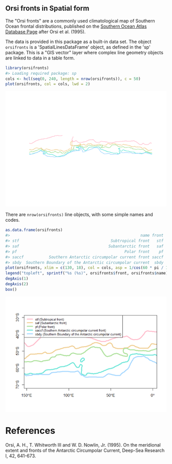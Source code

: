 <!-- README.md is generated from README.Rmd. Please edit that file -->
Orsi fronts in Spatial form
---------------------------

The "Orsi fronts" are a commonly used climatological map of Southern Ocean frontal distributions, published on the [Southern Ocean Atlas Database Page](http://woceatlas.tamu.edu/Sites/html/atlas/SOA_DATABASE_DOWNLOAD.html) after Orsi et al. (1995).

The data is provided in this package as a built-in data set. The object `orsifronts` is a 'SpatialLinesDataFrame' object, as defined in the 'sp' package. This is a "GIS vector" layer where complex line geometry objects are linked to data in a table form.

``` r
library(orsifronts)
#> Loading required package: sp
cols <- hcl(seq(0, 240, length = nrow(orsifronts)), c = 50)
plot(orsifronts, col = cols, lwd = 2)
```

![](README-unnamed-chunk-2-1.png)

There are `nrow(orsifronts)` line objects, with some simple names and codes.

``` r
as.data.frame(orsifronts)
#>                                                         name front
#> stf                                        Subtropical front   stf
#> saf                                       Subantarctic front   saf
#> pf                                               Polar front    pf
#> saccf           Southern Antarctic circumpolar current front saccf
#> sbdy  Southern Boundary of the Antarctic circumpolar current  sbdy
plot(orsifronts, xlim = c(130, 18), col = cols, asp = 1/cos(60 * pi / 180), lwd = 4)
legend("topleft", sprintf("%s (%s)", orsifronts$front, orsifronts$name),  col = cols, lwd = 4, cex = 0.8)
degAxis(1)
degAxis(2)
box()
```

![](README-unnamed-chunk-3-1.png)

References
==========

Orsi, A. H., T. Whitworth III and W. D. Nowlin, Jr. (1995). On the meridional extent and fronts of the Antarctic Circumpolar Current, Deep-Sea Research I, 42, 641-673.
